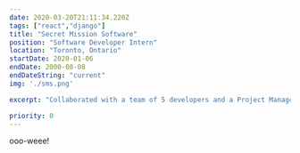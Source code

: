 ```yaml
---
date: 2020-03-20T21:11:34.220Z
tags: ["react","django"]
title: "Secret Mission Software"
position: "Software Developer Intern"
location: "Toronto, Ontario"
startDate: 2020-01-06
endDate: 2000-08-08
endDateString: "current"
img: './sms.png'

excerpt: "Collaborated with a team of 5 developers and a Project Manager to deliver a responsive web-app using Typescript, React, Apollo, Graphene, and Django. Used Heroku and GitHub for a streamlined CI pipeline."

priority: 0
---
```

ooo-weee!